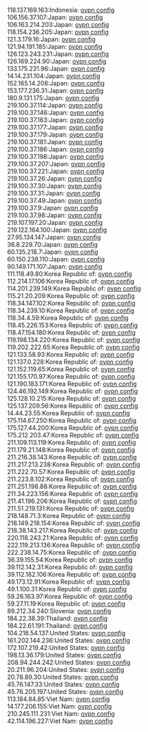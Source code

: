 118.137.169.163:Indonesia: [ovpn config](vpn/118_137_169_163.ovpn)  
106.156.37.107:Japan: [ovpn config](vpn/106_156_37_107.ovpn)  
106.163.214.203:Japan: [ovpn config](vpn/106_163_214_203.ovpn)  
118.154.236.205:Japan: [ovpn config](vpn/118_154_236_205.ovpn)  
121.3.179.16:Japan: [ovpn config](vpn/121_3_179_16.ovpn)  
121.94.191.185:Japan: [ovpn config](vpn/121_94_191_185.ovpn)  
126.123.243.231:Japan: [ovpn config](vpn/126_123_243_231.ovpn)  
126.169.224.90:Japan: [ovpn config](vpn/126_169_224_90.ovpn)  
133.175.231.96:Japan: [ovpn config](vpn/133_175_231_96.ovpn)  
14.14.231.104:Japan: [ovpn config](vpn/14_14_231_104.ovpn)  
152.165.14.208:Japan: [ovpn config](vpn/152_165_14_208.ovpn)  
153.177.236.31:Japan: [ovpn config](vpn/153_177_236_31.ovpn)  
180.9.131.175:Japan: [ovpn config](vpn/180_9_131_175.ovpn)  
219.100.37.114:Japan: [ovpn config](vpn/219_100_37_114.ovpn)  
219.100.37.146:Japan: [ovpn config](vpn/219_100_37_146.ovpn)  
219.100.37.163:Japan: [ovpn config](vpn/219_100_37_163.ovpn)  
219.100.37.177:Japan: [ovpn config](vpn/219_100_37_177.ovpn)  
219.100.37.179:Japan: [ovpn config](vpn/219_100_37_179.ovpn)  
219.100.37.181:Japan: [ovpn config](vpn/219_100_37_181.ovpn)  
219.100.37.186:Japan: [ovpn config](vpn/219_100_37_186.ovpn)  
219.100.37.198:Japan: [ovpn config](vpn/219_100_37_198.ovpn)  
219.100.37.207:Japan: [ovpn config](vpn/219_100_37_207.ovpn)  
219.100.37.221:Japan: [ovpn config](vpn/219_100_37_221.ovpn)  
219.100.37.26:Japan: [ovpn config](vpn/219_100_37_26.ovpn)  
219.100.37.30:Japan: [ovpn config](vpn/219_100_37_30.ovpn)  
219.100.37.31:Japan: [ovpn config](vpn/219_100_37_31.ovpn)  
219.100.37.49:Japan: [ovpn config](vpn/219_100_37_49.ovpn)  
219.100.37.9:Japan: [ovpn config](vpn/219_100_37_9.ovpn)  
219.100.37.98:Japan: [ovpn config](vpn/219_100_37_98.ovpn)  
219.107.197.20:Japan: [ovpn config](vpn/219_107_197_20.ovpn)  
219.122.164.100:Japan: [ovpn config](vpn/219_122_164_100.ovpn)  
27.95.134.147:Japan: [ovpn config](vpn/27_95_134_147.ovpn)  
36.8.229.70:Japan: [ovpn config](vpn/36_8_229_70.ovpn)  
60.135.218.7:Japan: [ovpn config](vpn/60_135_218_7.ovpn)  
60.150.238.110:Japan: [ovpn config](vpn/60_150_238_110.ovpn)  
90.149.171.107:Japan: [ovpn config](vpn/90_149_171_107.ovpn)  
111.118.49.80:Korea Republic of: [ovpn config](vpn/111_118_49_80.ovpn)  
112.214.17.106:Korea Republic of: [ovpn config](vpn/112_214_17_106.ovpn)  
114.201.239.149:Korea Republic of: [ovpn config](vpn/114_201_239_149.ovpn)  
115.21.20.209:Korea Republic of: [ovpn config](vpn/115_21_20_209.ovpn)  
118.34.147.102:Korea Republic of: [ovpn config](vpn/118_34_147_102.ovpn)  
118.34.239.10:Korea Republic of: [ovpn config](vpn/118_34_239_10.ovpn)  
118.34.4.59:Korea Republic of: [ovpn config](vpn/118_34_4_59.ovpn)  
118.45.226.153:Korea Republic of: [ovpn config](vpn/118_45_226_153.ovpn)  
118.47.154.180:Korea Republic of: [ovpn config](vpn/118_47_154_180.ovpn)  
119.198.134.220:Korea Republic of: [ovpn config](vpn/119_198_134_220.ovpn)  
119.202.222.65:Korea Republic of: [ovpn config](vpn/119_202_222_65.ovpn)  
121.133.58.93:Korea Republic of: [ovpn config](vpn/121_133_58_93.ovpn)  
121.137.0.228:Korea Republic of: [ovpn config](vpn/121_137_0_228.ovpn)  
121.152.119.65:Korea Republic of: [ovpn config](vpn/121_152_119_65.ovpn)  
121.155.170.97:Korea Republic of: [ovpn config](vpn/121_155_170_97.ovpn)  
121.190.183.171:Korea Republic of: [ovpn config](vpn/121_190_183_171.ovpn)  
124.46.192.149:Korea Republic of: [ovpn config](vpn/124_46_192_149.ovpn)  
125.128.10.215:Korea Republic of: [ovpn config](vpn/125_128_10_215.ovpn)  
125.137.209.56:Korea Republic of: [ovpn config](vpn/125_137_209_56.ovpn)  
14.44.23.55:Korea Republic of: [ovpn config](vpn/14_44_23_55.ovpn)  
175.114.67.250:Korea Republic of: [ovpn config](vpn/175_114_67_250.ovpn)  
175.127.44.200:Korea Republic of: [ovpn config](vpn/175_127_44_200.ovpn)  
175.212.203.47:Korea Republic of: [ovpn config](vpn/175_212_203_47.ovpn)  
211.109.113.119:Korea Republic of: [ovpn config](vpn/211_109_113_119.ovpn)  
211.179.21.148:Korea Republic of: [ovpn config](vpn/211_179_21_148.ovpn)  
211.216.38.143:Korea Republic of: [ovpn config](vpn/211_216_38_143.ovpn)  
211.217.213.238:Korea Republic of: [ovpn config](vpn/211_217_213_238.ovpn)  
211.222.70.57:Korea Republic of: [ovpn config](vpn/211_222_70_57.ovpn)  
211.223.8.102:Korea Republic of: [ovpn config](vpn/211_223_8_102.ovpn)  
211.251.198.88:Korea Republic of: [ovpn config](vpn/211_251_198_88.ovpn)  
211.34.223.156:Korea Republic of: [ovpn config](vpn/211_34_223_156.ovpn)  
211.41.196.206:Korea Republic of: [ovpn config](vpn/211_41_196_206.ovpn)  
211.51.219.131:Korea Republic of: [ovpn config](vpn/211_51_219_131.ovpn)  
218.148.71.3:Korea Republic of: [ovpn config](vpn/218_148_71_3.ovpn)  
218.149.218.154:Korea Republic of: [ovpn config](vpn/218_149_218_154.ovpn)  
218.38.143.217:Korea Republic of: [ovpn config](vpn/218_38_143_217.ovpn)  
220.118.243.21:Korea Republic of: [ovpn config](vpn/220_118_243_21.ovpn)  
222.119.213.136:Korea Republic of: [ovpn config](vpn/222_119_213_136.ovpn)  
222.238.14.75:Korea Republic of: [ovpn config](vpn/222_238_14_75.ovpn)  
36.39.155.54:Korea Republic of: [ovpn config](vpn/36_39_155_54.ovpn)  
39.112.142.31:Korea Republic of: [ovpn config](vpn/39_112_142_31.ovpn)  
39.112.182.106:Korea Republic of: [ovpn config](vpn/39_112_182_106.ovpn)  
49.173.12.91:Korea Republic of: [ovpn config](vpn/49_173_12_91.ovpn)  
49.1.100.31:Korea Republic of: [ovpn config](vpn/49_1_100_31.ovpn)  
59.26.163.97:Korea Republic of: [ovpn config](vpn/59_26_163_97.ovpn)  
59.27.11.19:Korea Republic of: [ovpn config](vpn/59_27_11_19.ovpn)  
89.212.34.240:Slovenia: [ovpn config](vpn/89_212_34_240.ovpn)  
184.22.38.39:Thailand: [ovpn config](vpn/184_22_38_39.ovpn)  
184.22.61.191:Thailand: [ovpn config](vpn/184_22_61_191.ovpn)  
104.218.54.137:United States: [ovpn config](vpn/104_218_54_137.ovpn)  
161.202.144.236:United States: [ovpn config](vpn/161_202_144_236.ovpn)  
172.107.219.42:United States: [ovpn config](vpn/172_107_219_42.ovpn)  
198.13.36.179:United States: [ovpn config](vpn/198_13_36_179.ovpn)  
208.94.244.242:United States: [ovpn config](vpn/208_94_244_242.ovpn)  
20.211.96.204:United States: [ovpn config](vpn/20_211_96_204.ovpn)  
20.78.89.30:United States: [ovpn config](vpn/20_78_89_30.ovpn)  
45.76.147.33:United States: [ovpn config](vpn/45_76_147_33.ovpn)  
45.76.205.197:United States: [ovpn config](vpn/45_76_205_197.ovpn)  
113.184.84.85:Viet Nam: [ovpn config](vpn/113_184_84_85.ovpn)  
14.177.206.155:Viet Nam: [ovpn config](vpn/14_177_206_155.ovpn)  
210.245.111.231:Viet Nam: [ovpn config](vpn/210_245_111_231.ovpn)  
42.114.196.227:Viet Nam: [ovpn config](vpn/42_114_196_227.ovpn)  
